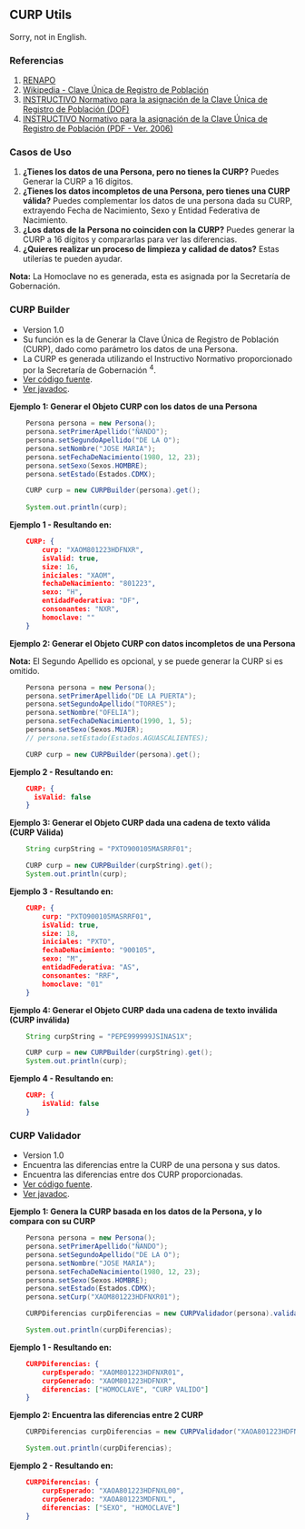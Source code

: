 ## CURP Utils

Sorry, not in English.

### Referencias
1. [RENAPO](https://www.gob.mx/segob/renapo)
2. [Wikipedia - Clave Única de Registro de Población](https://es.wikipedia.org/wiki/Clave_%C3%9Anica_de_Registro_de_Poblaci%C3%B3n)
3. [INSTRUCTIVO Normativo para la asignación de la Clave Única de Registro de Población (DOF)](https://www.dof.gob.mx/nota_detalle.php?codigo=5526717&fecha=18/06/2018)
4. [INSTRUCTIVO Normativo para la asignación de la Clave Única de Registro de Población (PDF - Ver. 2006)](http://www.ordenjuridico.gob.mx/Federal/PE/APF/APC/SEGOB/Instructivos/InstructivoNormativo.pdf)

### Casos de Uso

1. **¿Tienes los datos de una Persona, pero no tienes la CURP?** Puedes Generar la CURP a 16 dígitos.
2. **¿Tienes los datos incompletos de una Persona, pero tienes una CURP válida?** Puedes complementar los datos de una
   persona dada su CURP, extrayendo Fecha de Nacimiento, Sexo y Entidad Federativa de Nacimiento.
3. **¿Los datos de la Persona no coinciden con la CURP?** Puedes generar la CURP a 16 dígitos y compararlas para ver
   las diferencias.
4. **¿Quieres realizar un proceso de limpieza y calidad de datos?** Estas utilerías te pueden ayudar.

**Nota:** La Homoclave no es generada, esta es asignada por la Secretaría de Gobernación.

### CURP Builder

* Version 1.0
* Su función es la de Generar la Clave Única de Registro de Población (CURP), dado como parámetro los datos de una Persona.
* La CURP es generada utilizando el Instructivo Normativo proporcionado por la Secretaría de Gobernación <sup>4</sup>.
* [Ver código fuente](builder/CURPBuilder.java).
* [Ver javadoc](https://iasandoval.github.io/nacho-utils/com/ignaciosandoval/utils/curp/builder/CURPBuilder.html).

**Ejemplo 1: Generar el Objeto CURP con los datos de una Persona**
```java
    Persona persona = new Persona();
    persona.setPrimerApellido("ÑANDO");
    persona.setSegundoApellido("DE LA O");
    persona.setNombre("JOSE MARIA");
    persona.setFechaDeNacimiento(1980, 12, 23);
    persona.setSexo(Sexos.HOMBRE);
    persona.setEstado(Estados.CDMX);

    CURP curp = new CURPBuilder(persona).get();
    
    System.out.println(curp);
```

**Ejemplo 1 - Resultando en:**
```json lines
    CURP: {
        curp: "XAOM801223HDFNXR",
        isValid: true,
        size: 16,
        iniciales: "XAOM",
        fechaDeNacimiento: "801223",
        sexo: "H",
        entidadFederativa: "DF",
        consonantes: "NXR",
        homoclave: ""
    }
```

**Ejemplo 2: Generar el Objeto CURP con datos incompletos de una Persona**

**Nota:** El Segundo Apellido es opcional, y se puede generar la CURP si es omitido.

```java
    Persona persona = new Persona();
    persona.setPrimerApellido("DE LA PUERTA");
    persona.setSegundoApellido("TORRES");
    persona.setNombre("OFELIA");
    persona.setFechaDeNacimiento(1990, 1, 5);
    persona.setSexo(Sexos.MUJER);
    // persona.setEstado(Estados.AGUASCALIENTES);

    CURP curp = new CURPBuilder(persona).get();
```

**Ejemplo 2 - Resultando en:**
```json lines
    CURP: {
      isValid: false
    }
```

**Ejemplo 3: Generar el Objeto CURP dada una cadena de texto válida (CURP Válida)**
```java
    String curpString = "PXTO900105MASRRF01";

    CURP curp = new CURPBuilder(curpString).get();
    System.out.println(curp);
```

**Ejemplo 3 - Resultando en:**
```json lines
    CURP: {
        curp: "PXTO900105MASRRF01",
        isValid: true,
        size: 18,
        iniciales: "PXTO",
        fechaDeNacimiento: "900105",
        sexo: "M",
        entidadFederativa: "AS",
        consonantes: "RRF",
        homoclave: "01"
    }
```

**Ejemplo 4: Generar el Objeto CURP dada una cadena de texto inválida (CURP inválida)**
```java
    String curpString = "PEPE999999JSINAS1X";

    CURP curp = new CURPBuilder(curpString).get();
    System.out.println(curp);
```

**Ejemplo 4 - Resultando en:**
```json lines
    CURP: {
        isValid: false
    }
```

### CURP Validador

* Version 1.0
* Encuentra las diferencias entre la CURP de una persona y sus datos.
* Encuentra las diferencias entre dos CURP proporcionadas.
* [Ver código fuente](validador/CURPValidador.java).
* [Ver javadoc](https://iasandoval.github.io/nacho-utils/com/ignaciosandoval/utils/curp/validador/CURPValidador.html).

**Ejemplo 1: Genera la CURP basada en los datos de la Persona, y lo compara con su CURP**
```java
    Persona persona = new Persona();
    persona.setPrimerApellido("ÑANDO");
    persona.setSegundoApellido("DE LA O");
    persona.setNombre("JOSE MARIA");
    persona.setFechaDeNacimiento(1980, 12, 23);
    persona.setSexo(Sexos.HOMBRE);
    persona.setEstado(Estados.CDMX);
    persona.setCurp("XAOM801223HDFNXR01");

    CURPDiferencias curpDiferencias = new CURPValidador(persona).validate();

    System.out.println(curpDiferencias);
```

**Ejemplo 1 - Resultando en:**
```json lines
    CURPDiferencias: {
        curpEsperado: "XAOM801223HDFNXR01",
        curpGenerado: "XAOM801223HDFNXR",
        diferencias: ["HOMOCLAVE", "CURP VALIDO"]
    }
```

**Ejemplo 2: Encuentra las diferencias entre 2 CURP**
```java
    CURPDiferencias curpDiferencias = new CURPValidador("XAOA801223HDFNXL00", "XAOA801223MDFNXL").validate();

    System.out.println(curpDiferencias);
```
**Ejemplo 2 - Resultando en:**
```json lines
    CURPDiferencias: {
        curpEsperado: "XAOA801223HDFNXL00",
        curpGenerado: "XAOA801223MDFNXL",
        diferencias: ["SEXO", "HOMOCLAVE"]
    }
```